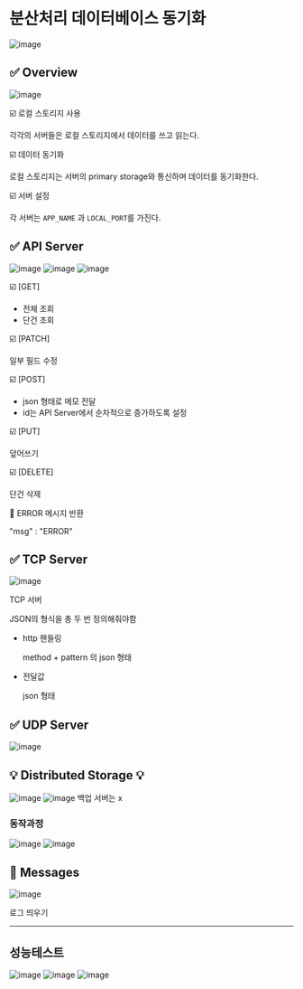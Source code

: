 # 분산처리 데이터베이스 동기화
![image](https://github.com/user-attachments/assets/8da0a370-6673-4f95-8ebb-145f2c66c29c)

## ✅ Overview
![image](https://github.com/user-attachments/assets/acc5471d-06c1-4e75-8c7a-cc6bc39632ec)

☑️ 로컬 스토리지 사용
  
각각의 서버들은 로컬 스토리지에서 데이터를 쓰고 읽는다.

☑️ 데이터 동기화
  
로컬 스토리지는 서버의 primary storage와 통신하며 데이터를 동기화한다.

☑️ 서버 설정

각 서버는 `APP_NAME` 과 `LOCAL_PORT`를 가진다.

## ✅ API Server
![image](https://github.com/user-attachments/assets/e7acc60e-829f-43c0-b200-30eeb2fa472e)
![image](https://github.com/user-attachments/assets/b6f17251-dc95-469e-9828-b3f4d48aafcc)
![image](https://github.com/user-attachments/assets/db8fabc3-3892-4551-8bd7-af77c3e6f91c)

☑️ [GET]

- 전체 조회
- 단건 조회

☑️ [PATCH]

일부 필드 수정

☑️ [POST]

- json 형태로 메모 전달
- id는 API Server에서 순차적으로 증가하도록 설정

☑️ [PUT]

덮어쓰기

☑️ [DELETE]

단건 삭제

📢 ERROR 메시지 반환

"msg" : "ERROR"


## ✅ TCP Server
![image](https://github.com/user-attachments/assets/11d89dbe-b7bb-45ce-9ece-6e976ffbbcb6)

TCP 서버

JSON의 형식을 총 두 번 정의해줘야함

- http 핸들링

  method + pattern 의 json 형태

- 전달값

  json 형태


## ✅ UDP Server
![image](https://github.com/user-attachments/assets/188800e8-b57b-4cec-b899-ddb19acc29a3)


## 💡 Distributed Storage 💡 
![image](https://github.com/user-attachments/assets/b28c1b7d-16c4-4276-95b2-e4539edbcc1a)
![image](https://github.com/user-attachments/assets/0758a0ac-4c91-4e9f-b3b1-2a7894df03e5)
백업 서버는 x

### 동작과정
![image](https://github.com/user-attachments/assets/464a1be6-0d1a-41c4-8421-4c0bd5b599da)
![image](https://github.com/user-attachments/assets/c2d4b94f-6f65-4a38-8c04-329c4bad12c0)



## 📨 Messages
![image](https://github.com/user-attachments/assets/0500d622-0a8c-4190-aff6-16494f213525)

로그 띄우기

---

## 성능테스트
![image](https://github.com/user-attachments/assets/b7680e9c-b8c5-4fa5-b37c-2103050eb608)
![image](https://github.com/user-attachments/assets/ff4c765c-3503-42c8-87d6-9b0ddb8e1569)
![image](https://github.com/user-attachments/assets/16b8a0bc-3985-4e89-9520-02d2e476a387)

 
